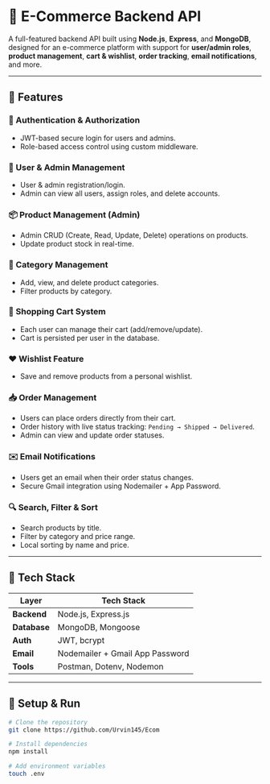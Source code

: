 # 🛒 E-Commerce Backend API

A full-featured backend API built using **Node.js**, **Express**, and **MongoDB**, designed for an e-commerce platform with support for **user/admin roles**, **product management**, **cart & wishlist**, **order tracking**, **email notifications**, and more.

---

## 🚀 Features

### 🔐 Authentication & Authorization
- JWT-based secure login for users and admins.
- Role-based access control using custom middleware.

### 👥 User & Admin Management
- User & admin registration/login.
- Admin can view all users, assign roles, and delete accounts.

### 📦 Product Management (Admin)
- Admin CRUD (Create, Read, Update, Delete) operations on products.
- Update product stock in real-time.

### 📂 Category Management
- Add, view, and delete product categories.
- Filter products by category.

### 🛒 Shopping Cart System
- Each user can manage their cart (add/remove/update).
- Cart is persisted per user in the database.

### ❤️ Wishlist Feature
- Save and remove products from a personal wishlist.

### 📥 Order Management
- Users can place orders directly from their cart.
- Order history with live status tracking: `Pending → Shipped → Delivered`.
- Admin can view and update order statuses.

### ✉️ Email Notifications
- Users get an email when their order status changes.
- Secure Gmail integration using Nodemailer + App Password.

### 🔍 Search, Filter & Sort
- Search products by title.
- Filter by category and price range.
- Local sorting by name and price.

---

## 🧰 Tech Stack

| Layer       | Tech Stack                    |
|-------------|-------------------------------|
| **Backend** | Node.js, Express.js           |
| **Database**| MongoDB, Mongoose             |
| **Auth**    | JWT, bcrypt                   |
| **Email**   | Nodemailer + Gmail App Password |
| **Tools**   | Postman, Dotenv, Nodemon      |

---

## 🔧 Setup & Run

```bash
# Clone the repository
git clone https://github.com/Urvin145/Ecom

# Install dependencies
npm install

# Add environment variables
touch .env
